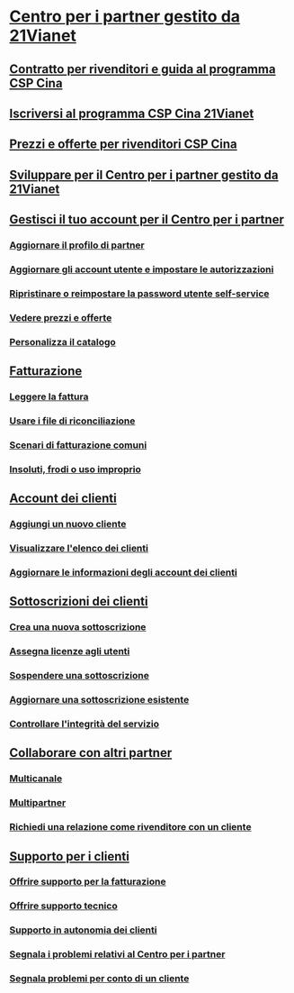 # [Centro per i partner gestito da 21Vianet](index.md)
## [Contratto per rivenditori e guida al programma CSP Cina](csp-program-guide-and-agreements.md)
## [Iscriversi al programma CSP Cina 21Vianet](enrolling-in-the-csp-program.md)
## [Prezzi e offerte per rivenditori CSP Cina](see-offers-and-pricing.md)
## [Sviluppare per il Centro per i partner gestito da 21Vianet](develop-for-partner-center.md)
## [Gestisci il tuo account per il Centro per i partner](partner-center-account-setup.md)
### [Aggiornare il profilo di partner](update-your-partner-profile.md)
### [Aggiornare gli account utente e impostare le autorizzazioni](create-user-accounts-and-set-permissions.md)
### [Ripristinare o reimpostare la password utente self-service](reset-a-user-password.md)
### [Vedere prezzi e offerte](see-offers-and-pricing.md)
### [Personalizza il catalogo](customize-the-catalog.md)
## [Fatturazione](billing.md)
### [Leggere la fattura](read-your-bill.md)
### [Usare i file di riconciliazione](use-the-reconciliation-files.md)
### [Scenari di fatturazione comuni](common-billing-scenarios.md)
### [Insoluti, frodi o uso improprio](non-payment-fraud-or-misuse.md)
## [Account dei clienti](customer-accounts.md)
### [Aggiungi un nuovo cliente](add-a-new-customer.md)
### [Visualizzare l'elenco dei clienti](see-your-customer-list.md)
### [Aggiornare le informazioni degli account dei clienti](update-customer-account-info.md)
## [Sottoscrizioni dei clienti](customer-subscriptions.md)
### [Crea una nuova sottoscrizione](create-a-new-subscription.md)
### [Assegna licenze agli utenti](assign-licenses-to-users.md)
### [Sospendere una sottoscrizione](suspend-a-subscription.md)
### [Aggiornare una sottoscrizione esistente](add-licenses-or-services-to-an-existing-subscription.md)
### [Controllare l'integrità del servizio](check-service-health.md)
## [Collaborare con altri partner](work-with-other-partners.md)
### [Multicanale](multichannel.md)
### [Multipartner](multipartner.md)
### [Richiedi una relazione come rivenditore con un cliente](request-a-relationship-with-a-customer.md)
## [Supporto per i clienti](customer-support.md)
### [Offrire supporto per la fatturazione](provide-billing-support.md)
### [Offrire supporto tecnico](provide-technical-support.md)
### [Supporto in autonomia dei clienti](customer-self-support.md)
### [Segnala i problemi relativi al Centro per i partner](report-problems-with-partner-center.md)
### [Segnala problemi per conto di un cliente](report-problems-on-behalf-of-a-customer.md)